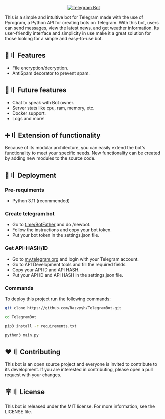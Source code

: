 <div align="center">
  <a href="https://razvyyh.com">
    <img src="https://i.imgur.com/t2FdIjx.png" alt="Telegram Bot">
  </a>
</div>

This is a simple and intuitive bot for Telegram made with the use of Pyrogram, a Python API for creating bots on Telegram. With this bot, users can send messages, view the latest news, and get weather information. Its user-friendly interface and simplicity in use make it a great solution for those looking for a simple and easy-to-use bot.

###

## 📝〢 Features

- File encryption/decryption.
- AntiSpam decorator to prevent spam.

###

## 🎯〢 Future features

- Chat to speak with Bot owner.
- Server stats like cpu, ram, memory, etc.
- Docker support.
- Logs and more!

###

## ➕〢 Extension of functionality
Because of its modular architecture, you can easily extend the bot's functionality to meet your specific needs. New functionality can be created by adding new modules to the source code.

## 💫〢 Deployment

###

### Pre-requiments 
- Python 3.11 (recommended)

### Create telegram bot
- Go to [t.me/BotFather](https://t.me/BotFather) and do /newbot.
- Follow the instructions and copy your bot token.
- Put your bot token in the settings.json file.

### Get API-HASH/ID
- Go to [my.telegram.org](https://my.telegram.org/) and login with your Telegram account.
- Go to API Development tools and fill the required fields.
- Copy your API ID and API HASH.
- Put your API ID and API HASH in the settings.json file.

### Commands
To deploy this project run the following commands:

```bash
git clone https://github.com/Razvyyh/TelegramBot.git
```
```bash
cd TelegramBot
```
```bash
pip3 install -r requirements.txt
```
```bash
python3 main.py
```

###

## ❤️〢 Contributing
This bot is an open source project and everyone is invited to contribute to its development. If you are interested in contributing, please open a pull request with your changes.

###

## 🪧〢 License
This bot is released under the MIT license. For more information, see the LICENSE file.